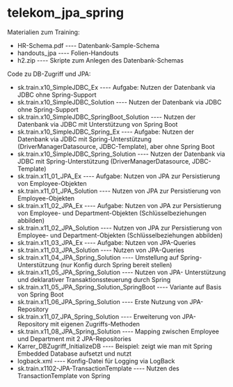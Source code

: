 # telekom_jpa_spring

Materialien zum Training:
- HR-Schema.pdf ----   Datenbank-Sample-Schema
- handouts_jpa ---- Folien-Handouts
- h2.zip ----     Skripte zum Anlegen des Datenbank-Schemas


Code zu DB-Zugriff und JPA:
- sk.train.x10_SimpleJDBC_Ex  ----  Aufgabe: Nutzen der Datenbank via JDBC ohne Spring-Support
- sk.train.x10_SimpleJDBC_Solution  ----  Nutzen der Datenbank via JDBC ohne Spring-Support
- sk.train.x10_SimpleJDBC_SpringBoot_Solution  ---- Nutzen der Datenbank via JDBC mit Unterstützung von Spring Boot
- sk.train.x10_SimpleJDBC_Spring_Ex   ----  Aufgabe: Nutzen der Datenbank via JDBC mit Spring-Unterstützung (DriverManagerDatasource, JDBC-Template), aber ohne Spring Boot
- sk.train.x10_SimpleJDBC_Spring_Solution  ---- Nutzen der Datenbank via JDBC mit Spring-Unterstützung (DriverManagerDatasource, JDBC-Template)
- sk.train.x11_01_JPA_Ex  ---- Aufgabe: Nutzen von JPA zur Persistierung von Employee-Objekten
- sk.train.x11_01_JPA_Solution   ----  Nutzen von JPA zur Persistierung von Employee-Objekten
- sk.train.x11_02_JPA_Ex ---- Aufgabe: Nutzen von JPA zur Persistierung von Employee- und Department-Objekten (Schlüsselbeziehungen abbilden)
- sk.train.x11_02_JPA_Solution ----  Nutzen von JPA zur Persistierung von Employee- und Department-Objekten (Schlüsselbeziehungen abbilden)
- sk.train.x11_03_JPA_Ex  ----  Aufgabe: Nutzen von JPA-Queries
- sk.train.x11_03_JPA_Solution  ----  Nutzen von JPA-Queries
- sk.train.x11_04_JPA_Spring_Solution  ----   Umstellung auf Spring-Unterstützung (nur Konfig durch Spring bereit stellen)
- sk.train.x11_05_JPA_Spring_Solution  ----   Nutzen von JPA- Unterstützung und deklarativer Transaktionssteuerung durch Spring
- sk.train.x11_05_JPA_Spring_Solution_SpringBoot  ----  Variante auf Basis von Spring Boot
- sk.train.x11_06_JPA_Spring_Solution   ----  Erste Nutzung von JPA-Repository
- sk.train.x11_07_JPA_Spring_Solution   ----  Erweiterung von JPA-Repository mit eigenen Zugriffs-Methoden
- sk.train.x11_08_JPA_Spring_Solution   ----  Mapping zwischen Employee und Department mit 2 JPA-Repositories
- Karrer_DBZugriff_InitializeDB   ----    Beispiel: zeigt wie man mit Spring Embedded Database aufsetzt und nutzt
- logback.xml   ----    Konfig-Datei für Logging via LogBack
- sk.train.x1102-JPA-TransactionTemplate   ----  Nutzen des TransactionTemplate von Spring




